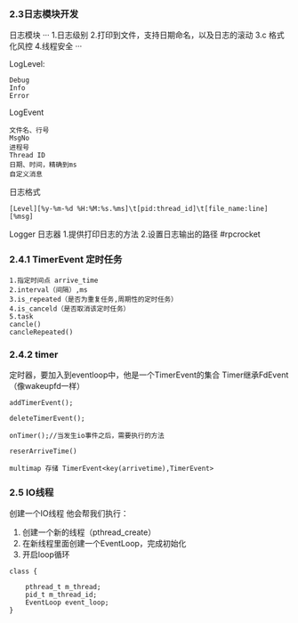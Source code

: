 ### 2.3日志模块开发

日志模块
···
1.日志级别
2.打印到文件，支持日期命名，以及日志的滚动
3.c 格式化风控
4.线程安全
···

LogLevel:
```
Debug
Info
Error
```

LogEvent
```
文件名、行号
MsgNo
进程号
Thread ID
日期、时间，精确到ms
自定义消息
```

日志格式
```
[Level][%y-%m-%d %H:%M:%s.%ms]\t[pid:thread_id]\t[file_name:line][%msg]
```

Logger 日志器
1.提供打印日志的方法
2.设置日志输出的路径
#rpcrocket


### 2.4.1 TimerEvent 定时任务
```
1.指定时间点 arrive_time
2.interval（间隔）,ms
3.is_repeated（是否为重复任务,周期性的定时任务）
4.is_canceld（是否取消该定时任务）
5.task
cancle()
cancleRepeated()
```

### 2.4.2 timer
定时器，要加入到eventloop中，他是一个TimerEvent的集合
Timer继承FdEvent（像wakeupfd一样）
```
addTimerEvent();

deleteTimerEvent();

onTimer();//当发生io事件之后，需要执行的方法

reserArriveTime()

multimap 存储 TimerEvent<key(arrivetime),TimerEvent>
```

### 2.5 IO线程
创建一个IO线程 他会帮我们执行：
1. 创建一个新的线程（pthread_create）
2. 在新线程里面创建一个EventLoop，完成初始化
3. 开启loop循环
```
class {

    pthread_t m_thread;
    pid_t m_thread_id;
    EventLoop event_loop;
}
```
